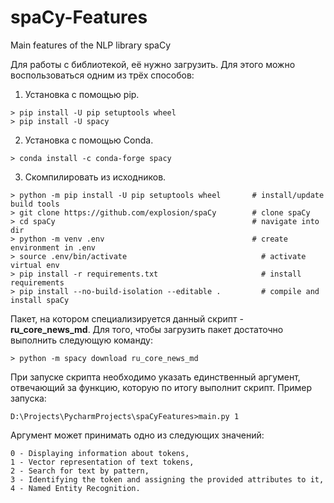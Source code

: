 # spaCy-Features
Main features of the NLP library spaCy

Для работы с библиотекой, её нужно загрузить. Для этого можно воспользоваться одним из трёх способов:
1.	Установка с помощью pip. 
```console
> pip install -U pip setuptools wheel 
> pip install -U spacy
```

2.	Установка с помощью Conda. 
```console
> conda install -c conda-forge spacy
```

3.	Скомпилировать из исходников.
```console
> python -m pip install -U pip setuptools wheel 	  # install/update build tools
> git clone https://github.com/explosion/spaCy  	  # clone spaCy
> cd spaCy                                      	  # navigate into dir
> python -m venv .env                          		  # create environment in .env
> source .env/bin/activate                      		# activate virtual env
> pip install -r requirements.txt               		# install requirements
> pip install --no-build-isolation --editable . 		# compile and install spaCy
```

Пакет, на котором специализируется данный скрипт - __ru_core_news_md__.
Для того, чтобы загрузить пакет достаточно выполнить следующую команду: 
```console
> python -m spacy download ru_core_news_md
```
При запуске скрипта необходимо указать единственный аргумент, отвечающий за функцию, которую по итогу выполнит скрипт.
Пример запуска: 
```console
D:\Projects\PycharmProjects\spaCyFeatures>main.py 1
```
Аргумент может принимать одно из следующих значений:
```console
0 - Displaying information about tokens, 
1 - Vector representation of text tokens, 
2 - Search for text by pattern, 
3 - Identifying the token and assigning the provided attributes to it, 
4 - Named Entity Recognition.
```
